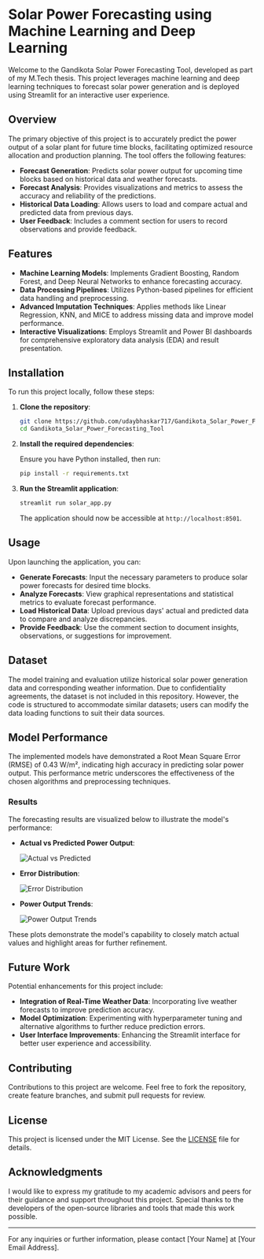 # Solar Power Forecasting using Machine Learning and Deep Learning

Welcome to the Gandikota Solar Power Forecasting Tool, developed as part of my M.Tech thesis. This project leverages machine learning and deep learning techniques to forecast solar power generation and is deployed using Streamlit for an interactive user experience.

## Overview

The primary objective of this project is to accurately predict the power output of a solar plant for future time blocks, facilitating optimized resource allocation and production planning. The tool offers the following features:

- **Forecast Generation**: Predicts solar power output for upcoming time blocks based on historical data and weather forecasts.
- **Forecast Analysis**: Provides visualizations and metrics to assess the accuracy and reliability of the predictions.
- **Historical Data Loading**: Allows users to load and compare actual and predicted data from previous days.
- **User Feedback**: Includes a comment section for users to record observations and provide feedback.

## Features

- **Machine Learning Models**: Implements Gradient Boosting, Random Forest, and Deep Neural Networks to enhance forecasting accuracy.
- **Data Processing Pipelines**: Utilizes Python-based pipelines for efficient data handling and preprocessing.
- **Advanced Imputation Techniques**: Applies methods like Linear Regression, KNN, and MICE to address missing data and improve model performance.
- **Interactive Visualizations**: Employs Streamlit and Power BI dashboards for comprehensive exploratory data analysis (EDA) and result presentation.

## Installation

To run this project locally, follow these steps:

1. **Clone the repository**:

   ```bash
   git clone https://github.com/udaybhaskar717/Gandikota_Solar_Power_Forecasting_Tool.git
   cd Gandikota_Solar_Power_Forecasting_Tool
   ```

2. **Install the required dependencies**:

   Ensure you have Python installed, then run:

   ```bash
   pip install -r requirements.txt
   ```

3. **Run the Streamlit application**:

   ```bash
   streamlit run solar_app.py
   ```

   The application should now be accessible at `http://localhost:8501`.

## Usage

Upon launching the application, you can:

- **Generate Forecasts**: Input the necessary parameters to produce solar power forecasts for desired time blocks.
- **Analyze Forecasts**: View graphical representations and statistical metrics to evaluate forecast performance.
- **Load Historical Data**: Upload previous days' actual and predicted data to compare and analyze discrepancies.
- **Provide Feedback**: Use the comment section to document insights, observations, or suggestions for improvement.

## Dataset

The model training and evaluation utilize historical solar power generation data and corresponding weather information. Due to confidentiality agreements, the dataset is not included in this repository. However, the code is structured to accommodate similar datasets; users can modify the data loading functions to suit their data sources.

## Model Performance

The implemented models have demonstrated a Root Mean Square Error (RMSE) of 0.43 W/m², indicating high accuracy in predicting solar power output. This performance metric underscores the effectiveness of the chosen algorithms and preprocessing techniques.

### Results

The forecasting results are visualized below to illustrate the model's performance:

- **Actual vs Predicted Power Output**:

  ![Actual vs Predicted](results/actual_vs_predicted.png)

- **Error Distribution**:

  ![Error Distribution](results/error_distribution.png)

- **Power Output Trends**:

  ![Power Output Trends](results/power_output_trends.png)

These plots demonstrate the model's capability to closely match actual values and highlight areas for further refinement.

## Future Work

Potential enhancements for this project include:

- **Integration of Real-Time Weather Data**: Incorporating live weather forecasts to improve prediction accuracy.
- **Model Optimization**: Experimenting with hyperparameter tuning and alternative algorithms to further reduce prediction errors.
- **User Interface Improvements**: Enhancing the Streamlit interface for better user experience and accessibility.

## Contributing

Contributions to this project are welcome. Feel free to fork the repository, create feature branches, and submit pull requests for review.

## License

This project is licensed under the MIT License. See the [LICENSE](LICENSE) file for details.

## Acknowledgments

I would like to express my gratitude to my academic advisors and peers for their guidance and support throughout this project. Special thanks to the developers of the open-source libraries and tools that made this work possible.

---

For any inquiries or further information, please contact [Your Name] at [Your Email Address].
